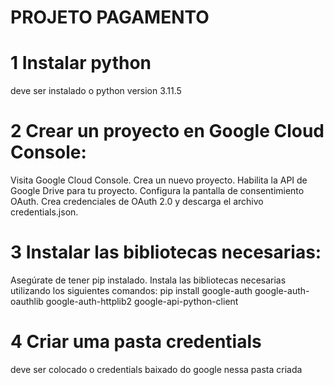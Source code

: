 # PROJETO PAGAMENTO

# 1 Instalar python
deve ser instalado o python version 3.11.5

# 2 Crear un proyecto en Google Cloud Console:
Visita Google Cloud Console.
Crea un nuevo proyecto.
Habilita la API de Google Drive para tu proyecto.
Configura la pantalla de consentimiento OAuth.
Crea credenciales de OAuth 2.0 y descarga el archivo credentials.json.

# 3 Instalar las bibliotecas necesarias:

Asegúrate de tener pip instalado.
Instala las bibliotecas necesarias utilizando los siguientes comandos:
pip install google-auth google-auth-oauthlib google-auth-httplib2 google-api-python-client

# 4 Criar uma pasta credentials
deve ser colocado o credentials baixado do google nessa pasta criada